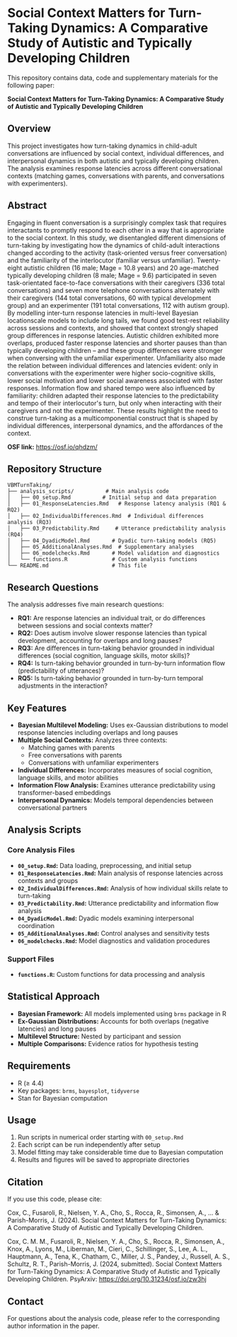 # Social Context Matters for Turn-Taking Dynamics: A Comparative Study of Autistic and Typically Developing Children

This repository contains data, code and supplementary materials for the following paper:

**Social Context Matters for Turn-Taking Dynamics: A Comparative Study of Autistic and Typically Developing Children**

## Overview

This project investigates how turn-taking dynamics in child-adult conversations are influenced by social context, individual differences, and interpersonal dynamics in both autistic and typically developing children. The analysis examines response latencies across different conversational contexts (matching games, conversations with parents, and conversations with experimenters).

## Abstract

Engaging in fluent conversation is a surprisingly complex task that requires interactants to promptly respond to each other in a way that is appropriate to the social context. In this study, we disentangled different dimensions of turn-taking by investigating how the dynamics of child-adult interactions changed according to the activity (task-oriented versus freer conversation) and the familiarity of the interlocutor (familiar versus unfamiliar). Twenty-eight autistic children (16 male; Mage = 10.8 years) and 20 age-matched typically developing children (8 male; Mage = 9.6) participated in seven task-orientated face-to-face conversations with their caregivers (336 total conversations) and seven more telephone conversations alternately with their caregivers (144 total conversations, 60 with typical development group) and an experimenter (191 total conversations, 112 with autism group). By modelling inter-turn response latencies in multi-level Bayesian locationscale models to include long tails, we found good test-rest reliability across sessions and contexts, and showed that context strongly shaped group differences in response latencies. Autistic children exhibited more overlaps, produced faster response latencies and shorter pauses than than typically developing children – and these group differences were stronger when conversing with the unfamiliar experimenter. Unfamiliarity also made the relation between individual differences and latencies evident: only in conversations with the experimenter were higher socio-cognitive skills, lower social motivation and lower social awareness associated with faster responses. Information flow and shared tempo were also influenced by familiarity: children adapted their response latencies to the predictability and tempo of their interlocutor's turn, but only when interacting with their caregivers and not the experimenter. These results highlight the need to construe turn-taking as a multicomponential construct that is shaped by individual differences, interpersonal dynamics, and the affordances of the context.

**OSF link:** https://osf.io/qhdzm/

## Repository Structure

```
VBMTurnTaking/
├── analysis_scripts/          # Main analysis code
│   ├── 00_setup.Rmd          # Initial setup and data preparation
│   ├── 01_ResponseLatencies.Rmd   # Response latency analysis (RQ1 & RQ2)
│   ├── 02_IndividualDifferences.Rmd  # Individual differences analysis (RQ3)
│   ├── 03_Predictability.Rmd     # Utterance predictability analysis (RQ4)
│   ├── 04_DyadicModel.Rmd       # Dyadic turn-taking models (RQ5)
│   ├── 05_AdditionalAnalyses.Rmd  # Supplementary analyses
│   ├── 06_modelchecks.Rmd       # Model validation and diagnostics
│   └── functions.R              # Custom analysis functions
└── README.md                    # This file
```

## Research Questions

The analysis addresses five main research questions:

- **RQ1:** Are response latencies an individual trait, or do differences between sessions and social contexts matter?
- **RQ2:** Does autism involve slower response latencies than typical development, accounting for overlaps and long pauses?
- **RQ3:** Are differences in turn-taking behavior grounded in individual differences (social cognition, language skills, motor skills)?
- **RQ4:** Is turn-taking behavior grounded in turn-by-turn information flow (predictability of utterances)?
- **RQ5:** Is turn-taking behavior grounded in turn-by-turn temporal adjustments in the interaction?

## Key Features

- **Bayesian Multilevel Modeling:** Uses ex-Gaussian distributions to model response latencies including overlaps and long pauses
- **Multiple Social Contexts:** Analyzes three contexts:
  - Matching games with parents
  - Free conversations with parents
  - Conversations with unfamiliar experimenters
- **Individual Differences:** Incorporates measures of social cognition, language skills, and motor abilities
- **Information Flow Analysis:** Examines utterance predictability using transformer-based embeddings
- **Interpersonal Dynamics:** Models temporal dependencies between conversational partners

## Analysis Scripts

### Core Analysis Files

- **`00_setup.Rmd`:** Data loading, preprocessing, and initial setup
- **`01_ResponseLatencies.Rmd`:** Main analysis of response latencies across contexts and groups
- **`02_IndividualDifferences.Rmd`:** Analysis of how individual skills relate to turn-taking
- **`03_Predictability.Rmd`:** Utterance predictability and information flow analysis
- **`04_DyadicModel.Rmd`:** Dyadic models examining interpersonal coordination
- **`05_AdditionalAnalyses.Rmd`:** Control analyses and sensitivity tests
- **`06_modelchecks.Rmd`:** Model diagnostics and validation procedures

### Support Files

- **`functions.R`:** Custom functions for data processing and analysis

## Statistical Approach

- **Bayesian Framework:** All models implemented using `brms` package in R
- **Ex-Gaussian Distributions:** Accounts for both overlaps (negative latencies) and long pauses
- **Multilevel Structure:** Nested by participant and session
- **Multiple Comparisons:** Evidence ratios for hypothesis testing

## Requirements

- R (≥ 4.4)
- Key packages: `brms`, `bayesplot`, `tidyverse`
- Stan for Bayesian computation

## Usage

1. Run scripts in numerical order starting with `00_setup.Rmd`
2. Each script can be run independently after setup
3. Model fitting may take considerable time due to Bayesian computation
4. Results and figures will be saved to appropriate directories

## Citation

If you use this code, please cite:

Cox, C., Fusaroli, R., Nielsen, Y. A., Cho, S., Rocca, R., Simonsen, A., ... & Parish-Morris, J. (2024). Social Context Matters for Turn-Taking Dynamics: A Comparative Study of Autistic and Typically Developing Children.

Cox, C. M. M., Fusaroli, R., Nielsen, Y. A., Cho, S., Rocca, R., Simonsen, A., Knox, A., Lyons, M., Liberman, M., Cieri, C., Schillinger, S., Lee, A. L., Hauptmann, A., Tena, K., Chatham, C., Miller, J. S., Pandey, J., Russell, A. S., Schultz, R. T., Parish-Morris,  J. (2024, submitted). Social Context Matters for Turn-Taking Dynamics: A Comparative Study of Autistic and Typically Developing Children. PsyArxiv: https://doi.org/10.31234/osf.io/zw3hj


## Contact

For questions about the analysis code, please refer to the corresponding author information in the paper.